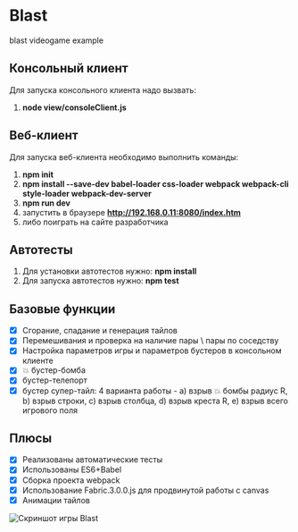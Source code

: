 # Blast
blast videogame example

## Консольный клиент
Для запуска консольного клиента надо вызвать: 
1. **node view/consoleClient.js**

## Веб-клиент
Для запуска веб-клиента необходимо выполнить команды:
1. **npm init**
1. **npm install --save-dev babel-loader css-loader webpack webpack-cli style-loader webpack-dev-server**
2. **npm run dev**
3. запустить в браузере **http://192.168.0.11:8080/index.htm**
4. либо поиграть на сайте разработчика

## Автотесты
1. Для установки автотестов нужно: **npm install**
2. Для запуска автотестов нужно: **npm test**

## Базовые функции
- [x] Сгорание, спадание и генерация тайлов
- [x] Перемешивания и проверка на наличие пары \ пары по соседству
- [x] Настройка параметров игры и параметров бустеров в консольном клиенте
- [x] 💥 бустер-бомба
- [x] бустер-телепорт
- [x] бустер супер-тайл: 4 варианта работы - а) взрыв 💥 бомбы радиус R, b) взрыв строки, c) взрыв столбца, d) взрыв креста R, e) взрыв всего игрового поля

## Плюсы
- [x] Реализованы автоматические тесты
- [x] Использованы ES6+Babel
- [x] Сборка проекта webpack
- [x] Использование Fabric.3.0.0.js для продвинутой работы с canvas
- [x] Анимации тайлов

![Скриншот игры Blast](https://bakoomwak.ru/projects/blast/preview.png)